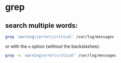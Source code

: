 <!--ts-->
<!--te-->

# grep

## search multiple words:

```bash
grep 'warning\|error\|critical' /var/log/messages
```

or with the `e` option (without the backslashes):

```bash
grep -e 'warning|error|critical' /var/log/messages
```

##
